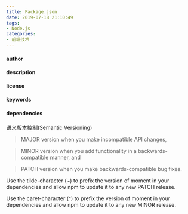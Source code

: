 ```yaml
---
title: Package.json
date: 2019-07-18 21:10:49
tags:
- Node.js
categories: 
- 前端技术
---
```

#### author
#### description
#### license
#### keywords
#### dependencies
语义版本控制(Semantic Versioning)
> MAJOR version when you make incompatible API changes,

> MINOR version when you add functionality in a backwards-compatible manner, and

>PATCH version when you make backwards-compatible bug fixes.

Use the tilde-character (~) to prefix the version of moment in your dependencies and allow npm to update it to any new PATCH release.

Use the caret-character (^) to prefix the version of moment in your dependencies and allow npm to update it to any new MINOR release.